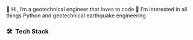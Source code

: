 👋 Hi, I’m a geotechnical engineer that loves to code
👀 I’m interested in all things Python and geotechnical earthquake engineering

### 🛠 &nbsp;Tech Stack

<!---
geocodes-eng/geocodes-eng is a ✨ special ✨ repository because its `README.md` (this file) appears on your GitHub profile.
You can click the Preview link to take a look at your changes.
--->
